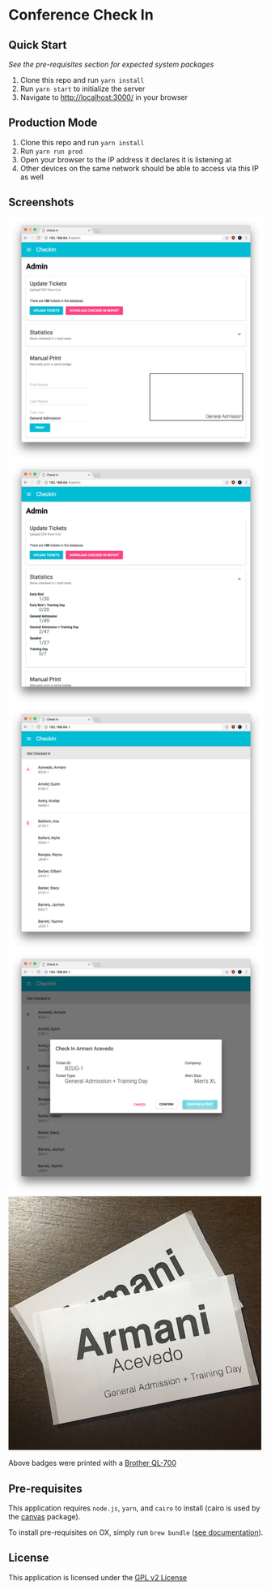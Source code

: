 # Conference Check In

## Quick Start

_See the pre-requisites section for expected system packages_

1. Clone this repo and run `yarn install`
3. Run `yarn start` to initialize the server
4. Navigate to [http://localhost:3000/](http://localhost:3000/) in your browser

## Production Mode

1. Clone this repo and run `yarn install`
2. Run `yarn run prod`
3. Open your browser to the IP address it declares it is listening at
4. Other devices on the same network should be able to access via this IP as well

## Screenshots

![Admin Panel](./docs/admin.png)
![Admin Stats Panel](./docs/stats.png)
![Attendee List](./docs/list.png)
![Check-in Confirmation](./docs/check-in.png)
![Printed Out Badges](./docs/print.jpg)

Above badges were printed with a [Brother QL-700](http://www.brother-usa.com/LabelPrinter/ModelDetail/23/ql700/Overview)

## Pre-requisites

This application requires `node.js`, `yarn`, and `cairo` to install 
(cairo is used by the [canvas](https://www.npmjs.com/package/canvas) package).

To install pre-requisites on OX, simply run `brew bundle` ([see documentation](https://github.com/Homebrew/homebrew-bundle)).

## License

This application is licensed under the [GPL v2 License](http://www.gnu.org/licenses/old-licenses/gpl-2.0.en.html)
